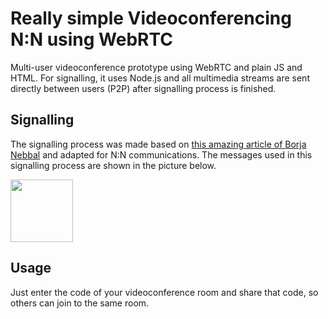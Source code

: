 # Really simple Videoconferencing N:N using WebRTC

 Multi-user videoconference prototype using WebRTC and plain JS and HTML. For signalling, it uses Node.js and all multimedia streams are sent directly between users (P2P) after signalling process is finished.
 
## Signalling
 
The signalling process was made based on [this amazing article of Borja Nebbal](https://acidtango.com/thelemoncrunch/how-to-implement-a-video-conference-with-webrtc-and-node/) and adapted for N:N communications. The messages used in this signalling process are shown in the picture below.

<img src="https://i.imgur.com/2cKtNtO.png" width="100" height="auto">

## Usage

Just enter the code of your videoconference room and share that code, so others can join to the same room.
